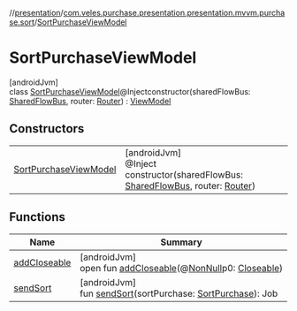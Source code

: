 //[presentation](../../../index.md)/[com.veles.purchase.presentation.presentation.mvvm.purchase.sort](../index.md)/[SortPurchaseViewModel](index.md)

# SortPurchaseViewModel

[androidJvm]\
class [SortPurchaseViewModel](index.md)@Injectconstructor(sharedFlowBus: [SharedFlowBus](../../com.veles.purchase.presentation.data.bus/-shared-flow-bus/index.md), router: [Router](../../com.veles.purchase.presentation.base.mvvm.navigation/-router/index.md)) : [ViewModel](https://developer.android.com/reference/kotlin/androidx/lifecycle/ViewModel.html)

## Constructors

| | |
|---|---|
| [SortPurchaseViewModel](-sort-purchase-view-model.md) | [androidJvm]<br>@Inject<br>constructor(sharedFlowBus: [SharedFlowBus](../../com.veles.purchase.presentation.data.bus/-shared-flow-bus/index.md), router: [Router](../../com.veles.purchase.presentation.base.mvvm.navigation/-router/index.md)) |

## Functions

| Name | Summary |
|---|---|
| [addCloseable](index.md#264516373%2FFunctions%2F-646359276) | [androidJvm]<br>open fun [addCloseable](index.md#264516373%2FFunctions%2F-646359276)(@[NonNull](https://developer.android.com/reference/kotlin/androidx/annotation/NonNull.html)p0: [Closeable](https://developer.android.com/reference/kotlin/java/io/Closeable.html)) |
| [sendSort](send-sort.md) | [androidJvm]<br>fun [sendSort](send-sort.md)(sortPurchase: [SortPurchase](../../com.veles.purchase.presentation.model.sort/-sort-purchase/index.md)): Job |
